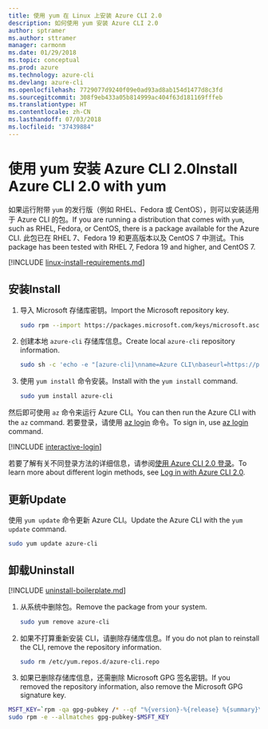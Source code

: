 ```yaml
---
title: 使用 yum 在 Linux 上安装 Azure CLI 2.0
description: 如何使用 yum 安装 Azure CLI 2.0
author: sptramer
ms.author: sttramer
manager: carmonm
ms.date: 01/29/2018
ms.topic: conceptual
ms.prod: azure
ms.technology: azure-cli
ms.devlang: azure-cli
ms.openlocfilehash: 7729077d9240f09e0ad93ad8ab154d1477d8c3fd
ms.sourcegitcommit: 308f9eb433a05b814999ac404f63d181169fffeb
ms.translationtype: HT
ms.contentlocale: zh-CN
ms.lasthandoff: 07/03/2018
ms.locfileid: "37439884"
---
```

# <a name="install-azure-cli-20-with-yum"></a><span data-ttu-id="73ee2-103">使用 yum 安装 Azure CLI 2.0</span><span class="sxs-lookup"><span data-stu-id="73ee2-103">Install Azure CLI 2.0 with yum</span></span>

<span data-ttu-id="73ee2-104">如果运行附带 `yum` 的发行版（例如 RHEL、Fedora 或 CentOS），则可以安装适用于 Azure CLI 的包。</span><span class="sxs-lookup"><span data-stu-id="73ee2-104">If you are running a distribution that comes with `yum`, such as RHEL, Fedora, or CentOS, there is a package available for the Azure CLI.</span></span> <span data-ttu-id="73ee2-105">此包已在 RHEL 7、Fedora 19 和更高版本以及 CentOS 7 中测试。</span><span class="sxs-lookup"><span data-stu-id="73ee2-105">This package has been tested with RHEL 7, Fedora 19 and higher, and CentOS 7.</span></span>

[!INCLUDE [linux-install-requirements.md](includes/linux-install-requirements.md)]

## <a name="install"></a><span data-ttu-id="73ee2-106">安装</span><span class="sxs-lookup"><span data-stu-id="73ee2-106">Install</span></span>

1. <span data-ttu-id="73ee2-107">导入 Microsoft 存储库密钥。</span><span class="sxs-lookup"><span data-stu-id="73ee2-107">Import the Microsoft repository key.</span></span>

   ```bash
   sudo rpm --import https://packages.microsoft.com/keys/microsoft.asc
   ```

2. <span data-ttu-id="73ee2-108">创建本地 `azure-cli` 存储库信息。</span><span class="sxs-lookup"><span data-stu-id="73ee2-108">Create local `azure-cli` repository information.</span></span>

   ```bash
   sudo sh -c 'echo -e "[azure-cli]\nname=Azure CLI\nbaseurl=https://packages.microsoft.com/yumrepos/azure-cli\nenabled=1\ngpgcheck=1\ngpgkey=https://packages.microsoft.com/keys/microsoft.asc" > /etc/yum.repos.d/azure-cli.repo'
   ```

3. <span data-ttu-id="73ee2-109">使用 `yum install` 命令安装。</span><span class="sxs-lookup"><span data-stu-id="73ee2-109">Install with the `yum install` command.</span></span> 

   ```bash
   sudo yum install azure-cli
   ```

<span data-ttu-id="73ee2-110">然后即可使用 `az` 命令来运行 Azure CLI。</span><span class="sxs-lookup"><span data-stu-id="73ee2-110">You can then run the Azure CLI with the `az` command.</span></span> <span data-ttu-id="73ee2-111">若要登录，请使用 [az login](/cli/azure/reference-index#az-login) 命令。</span><span class="sxs-lookup"><span data-stu-id="73ee2-111">To sign in, use [az login](/cli/azure/reference-index#az-login) command.</span></span>

[!INCLUDE [interactive-login](includes/interactive-login.md)]

<span data-ttu-id="73ee2-112">若要了解有关不同登录方法的详细信息，请参阅[使用 Azure CLI 2.0 登录](authenticate-azure-cli.md)。</span><span class="sxs-lookup"><span data-stu-id="73ee2-112">To learn more about different login methods, see [Log in with Azure CLI 2.0](authenticate-azure-cli.md).</span></span>

## <a name="update"></a><span data-ttu-id="73ee2-113">更新</span><span class="sxs-lookup"><span data-stu-id="73ee2-113">Update</span></span>

<span data-ttu-id="73ee2-114">使用 `yum update` 命令更新 Azure CLI。</span><span class="sxs-lookup"><span data-stu-id="73ee2-114">Update the Azure CLI with the `yum update` command.</span></span>

```bash
sudo yum update azure-cli
```

## <a name="uninstall"></a><span data-ttu-id="73ee2-115">卸载</span><span class="sxs-lookup"><span data-stu-id="73ee2-115">Uninstall</span></span>

[!INCLUDE [uninstall-boilerplate.md](includes/uninstall-boilerplate.md)]

1. <span data-ttu-id="73ee2-116">从系统中删除包。</span><span class="sxs-lookup"><span data-stu-id="73ee2-116">Remove the package from your system.</span></span>

   ```bash
   sudo yum remove azure-cli
   ```

2. <span data-ttu-id="73ee2-117">如果不打算重新安装 CLI，请删除存储库信息。</span><span class="sxs-lookup"><span data-stu-id="73ee2-117">If you do not plan to reinstall the CLI, remove the repository information.</span></span>

   ```bash
   sudo rm /etc/yum.repos.d/azure-cli.repo
   ```

3. <span data-ttu-id="73ee2-118">如果已删除存储库信息，还需删除 Microsoft GPG 签名密钥。</span><span class="sxs-lookup"><span data-stu-id="73ee2-118">If you removed the repository information, also remove the Microsoft GPG signature key.</span></span>

  ```bash
  MSFT_KEY=`rpm -qa gpg-pubkey /* --qf "%{version}-%{release} %{summary}\n" | grep Microsoft | awk '{print $1}'`
  sudo rpm -e --allmatches gpg-pubkey-$MSFT_KEY
  ```
